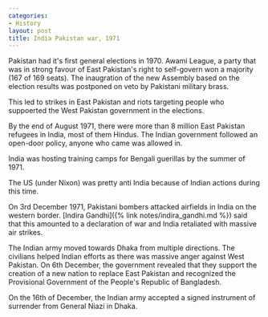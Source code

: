 ```yaml
---
categories:
- History
layout: post
title: India Pakistan war, 1971
---
```


Pakistan had it's first general elections in 1970. Awami League, a party that was in strong favour
of East Pakistan's right to self-govern won a majority (167 of 169 seats). The inaugration of
the new Assembly based on the election results was postponed on veto by Pakistani military brass.

This led to strikes in East Pakistan and riots targeting people who suppoerted the West Pakistan government
in the elections.

By the end of August 1971, there were more than 8 million East Pakistan refugees in India, most of them
Hindus. The Indian government followed an open-door policy, anyone who came was allowed in.

India was hosting training camps for Bengali guerillas by the summer of 1971.

The US (under Nixon) was pretty anti India because of Indian actions during this time.

On 3rd December 1971, Pakistani bombers attacked airfields in India on the western border.
[Indira Gandhi]({% link notes/indira_gandhi.md %}) said that this amounted to a declaration of war and India retaliated with massive air strikes.

The Indian army moved towards Dhaka from multiple directions. The civilians helped Indian efforts as
there was massive anger against West Pakistan. On 6th December, the government revealed that they
support the creation of a new nation to replace East Pakistan and recognized the Provisional Government
of the People's Republic of Bangladesh.

On the 16th of December, the Indian army accepted a signed instrument of surrender from General Niazi in Dhaka.
